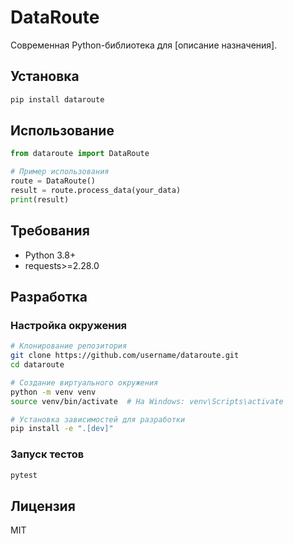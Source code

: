 # DataRoute

Современная Python-библиотека для [описание назначения].

## Установка

```bash
pip install dataroute
```

## Использование

```python
from dataroute import DataRoute

# Пример использования
route = DataRoute()
result = route.process_data(your_data)
print(result)
```

## Требования

- Python 3.8+
- requests>=2.28.0

## Разработка

### Настройка окружения

```bash
# Клонирование репозитория
git clone https://github.com/username/dataroute.git
cd dataroute

# Создание виртуального окружения
python -m venv venv
source venv/bin/activate  # На Windows: venv\Scripts\activate

# Установка зависимостей для разработки
pip install -e ".[dev]"
```

### Запуск тестов

```bash
pytest
```

## Лицензия

MIT
